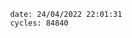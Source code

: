

                date: 24/04/2022 22:01:31
                cycles: 84840

                         